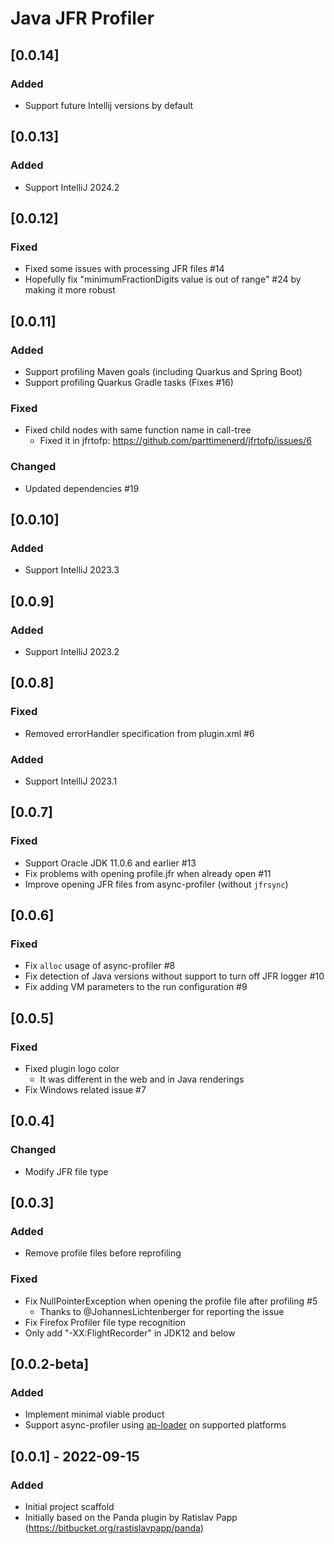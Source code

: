 <!-- Keep a Changelog guide -> https://keepachangelog.com -->

# Java JFR Profiler

## [0.0.14]

### Added
- Support future Intellij versions by default

## [0.0.13]

### Added
- Support IntelliJ 2024.2

## [0.0.12]

### Fixed
- Fixed some issues with processing JFR files #14
- Hopefully fix "minimumFractionDigits value is out of range" #24 by making it more robust

## [0.0.11]

### Added
- Support profiling Maven goals (including Quarkus and Spring Boot)
- Support profiling Quarkus Gradle tasks (Fixes #16)

### Fixed
- Fixed child nodes with same function name in call-tree
  - Fixed it in jfrtofp: https://github.com/parttimenerd/jfrtofp/issues/6

### Changed
- Updated dependencies #19

## [0.0.10]

### Added
- Support IntelliJ 2023.3

## [0.0.9]

### Added
- Support IntelliJ 2023.2

## [0.0.8]

### Fixed
- Removed errorHandler specification from plugin.xml #6

### Added
- Support IntelliJ 2023.1

## [0.0.7]
### Fixed
- Support Oracle JDK 11.0.6 and earlier #13
- Fix problems with opening profile.jfr when already open #11
- Improve opening JFR files from async-profiler (without `jfrsync`)

## [0.0.6]
### Fixed
- Fix `alloc` usage of async-profiler #8
- Fix detection of Java versions without support to turn off JFR logger #10
- Fix adding VM parameters to the run configuration #9

## [0.0.5]
### Fixed
- Fixed plugin logo color
  - It was different in the web and in Java renderings
- Fix Windows related issue #7

## [0.0.4]

### Changed
- Modify JFR file type

## [0.0.3]
### Added
- Remove profile files before reprofiling

### Fixed
- Fix NullPointerException when opening the profile file after profiling #5
  - Thanks to @JohannesLichtenberger for reporting the issue
- Fix Firefox Profiler file type recognition
- Only add "-XX:FlightRecorder" in JDK12 and below

## [0.0.2-beta]
### Added
- Implement minimal viable product
- Support async-profiler using [ap-loader](https://github.com/jvm-profiling-tools/ap-loader) on supported platforms

## [0.0.1] - 2022-09-15
### Added
- Initial project scaffold
- Initially based on the Panda plugin by Ratislav Papp (https://bitbucket.org/rastislavpapp/panda)
